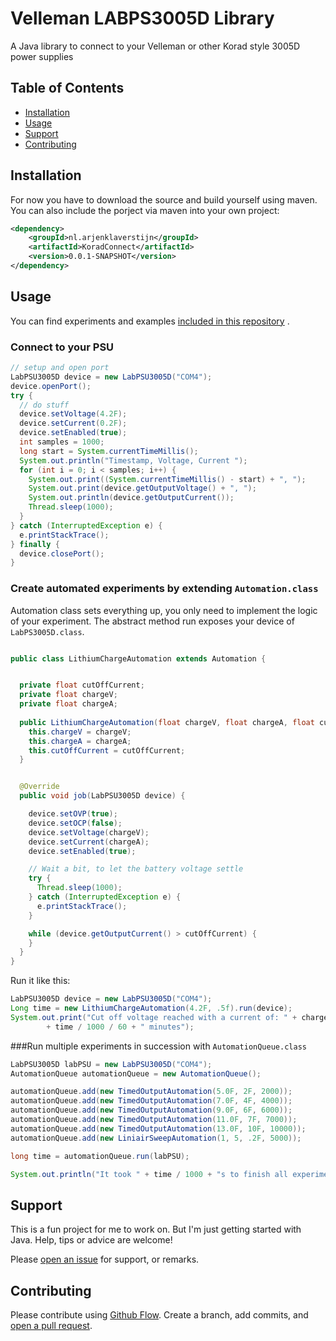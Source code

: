 # Velleman LABPS3005D Library
 A Java library to connect to your Velleman or other Korad style 3005D power supplies

## Table of Contents

- [Installation](#installation)
- [Usage](#usage)
- [Support](#support)
- [Contributing](#contributing)

## Installation

For now you have to download the source and build yourself using maven.
You can also include the porject via maven into your own project:

```xml
<dependency>
	<groupId>nl.arjenklaverstijn</groupId>
	<artifactId>KoradConnect</artifactId>
	<version>0.0.1-SNAPSHOT</version>
</dependency>
```


## Usage

You can find experiments and examples [included in this repository](https://github.com/arjhun/Velleman-LABPS3005D-connect/tree/main/src/main/java/nl/arjenklaverstijn/software/korad/automationExamples "Check out the examples!") .

### Connect to your PSU

```java
// setup and open port
LabPSU3005D device = new LabPSU3005D("COM4");
device.openPort();
try {
  // do stuff
  device.setVoltage(4.2F);
  device.setCurrent(0.2F);
  device.setEnabled(true);
  int samples = 1000;
  long start = System.currentTimeMillis();
  System.out.println("Timestamp, Voltage, Current ");
  for (int i = 0; i < samples; i++) {
    System.out.print((System.currentTimeMillis() - start) + ", ");
    System.out.print(device.getOutputVoltage() + ", ");
    System.out.println(device.getOutputCurrent());
    Thread.sleep(1000);
  }
} catch (InterruptedException e) {
  e.printStackTrace();
} finally {
  device.closePort();
}
```

### Create automated experiments by extending `Automation.class`

Automation class sets everything up, you only need to implement the logic of your experiment. The abstract method run exposes your device of `LabPS3005D.class`.


```java

public class LithiumChargeAutomation extends Automation {


  private float cutOffCurrent;
  private float chargeV;
  private float chargeA;
  
  public LithiumChargeAutomation(float chargeV, float chargeA, float cutOffCurrent) {
    this.chargeV = chargeV;
    this.chargeA = chargeA;
    this.cutOffCurrent = cutOffCurrent;
  }


  @Override
  public void job(LabPSU3005D device) {

    device.setOVP(true);
    device.setOCP(false);
    device.setVoltage(chargeV);
    device.setCurrent(chargeA);
    device.setEnabled(true);

    // Wait a bit, to let the battery voltage settle
    try {
      Thread.sleep(1000);
    } catch (InterruptedException e) {
      e.printStackTrace();
    }

    while (device.getOutputCurrent() > cutOffCurrent) {
    }
  }
}
```

Run it like this:

```java
LabPSU3005D device = new LabPSU3005D("COM4");
Long time = new LithiumChargeAutomation(4.2F, .5f).run(device);
System.out.print("Cut off voltage reached with a current of: " + chargeA + " in "
        + time / 1000 / 60 + " minutes");
```

###Run multiple experiments in succession with `AutomationQueue.class`

```java
LabPSU3005D labPSU = new LabPSU3005D("COM4");
AutomationQueue automationQueue = new AutomationQueue();

automationQueue.add(new TimedOutputAutomation(5.0F, 2F, 2000));
automationQueue.add(new TimedOutputAutomation(7.0F, 4F, 4000));
automationQueue.add(new TimedOutputAutomation(9.0F, 6F, 6000));
automationQueue.add(new TimedOutputAutomation(11.0F, 7F, 7000));
automationQueue.add(new TimedOutputAutomation(13.0F, 10F, 10000));
automationQueue.add(new LiniairSweepAutomation(1, 5, .2F, 5000));

long time = automationQueue.run(labPSU);

System.out.println("It took " + time / 1000 + "s to finish all experiments!");
```

## Support
This is a fun project for me to work on. But I'm just getting started with Java. Help, tips or advice are welcome!

Please [open an issue](https://github.com/arjhun/Velleman-LABPS3005D-connect/issues/new) for support, or remarks.

## Contributing

Please contribute using [Github Flow](https://guides.github.com/introduction/flow/). Create a branch, add commits, and [open a pull request](https://github.com/arjhun/Velleman-LABPS3005D-connect/compare).
